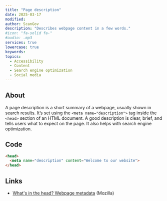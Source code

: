 ```yaml
---
title: "Page description"
date: 2025-03-17
modified: 
author: ScanGov
description: "Describes webpage content in a few words."
#icon: "fa-solid fa-"
#audio: .mp3
services: true
lowercase: true
keywords: 
topics:
  - Accessibility
  - Content
  - Search engine optimization
  - Social media
---
```


## About

A page description is a short summary of a webpage, usually shown in search results. It’s set using the `<meta name="description">` tag inside the `<head>` section of an HTML document. A good description is clear, brief, and tells users what to expect on the page. It also helps with search engine optimization. 

## Code

```html
<head>
  <meta name="description" content="Welcome to our website">
</head>
```

## Links

- [What's in the head? Webpage metadata](https://developer.mozilla.org/en-US/docs/Learn_web_development/Core/Structuring_content/Webpage_metadata) (Mozilla)